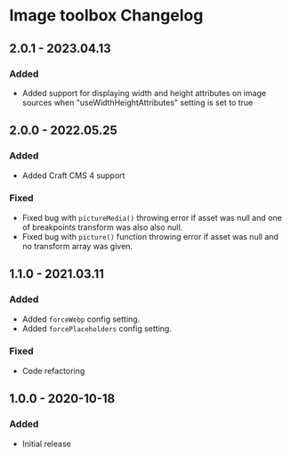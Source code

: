 # Image toolbox Changelog

## 2.0.1 - 2023.04.13
### Added
* Added support for displaying width and height attributes on image sources when "useWidthHeightAttributes" setting is set to true

## 2.0.0 - 2022.05.25
### Added
* Added Craft CMS 4 support

### Fixed
* Fixed bug with `pictureMedia()` throwing error if asset was null and one of breakpoints transform was also also null.
* Fixed bug with `picture()` function throwing error if asset was null and no transform array was given.

## 1.1.0 - 2021.03.11
### Added
* Added `forceWebp` config setting.
* Added `forcePlaceholders` config setting.

### Fixed
* Code refactoring

## 1.0.0 - 2020-10-18
### Added
- Initial release
